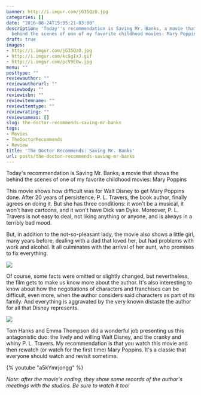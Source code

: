 ```yaml
---
banner: http://i.imgur.com/jG35QzO.jpg
categories: []
date: "2016-08-24T15:35:21-03:00"
description: 'Today''s recommendation is Saving Mr. Banks, a movie that shows the
  behind the scenes of one of my favorite childhood movies: Mary Poppins'
draft: true
images:
- http://i.imgur.com/jG35QzO.jpg
- http://i.imgur.com/kcSgIxJ.gif
- http://i.imgur.com/pcV9EOw.jpg
menu: ""
posttype: ""
reviewauthor: ""
reviewauthorurl: ""
reviewbody: ""
reviewisbn: ""
reviewitemname: ""
reviewitemtype: ""
reviewrating: ""
reviewsameas: []
slug: the-doctor-recommends-saving-mr-banks
tags:
- Movies
- TheDoctorRecommends
- Review
title: 'The Doctor Recommends: Saving Mr. Banks'
url: posts/the-doctor-recommends-saving-mr-banks
---
```


Today's recommendation is Saving Mr. Banks, a movie that shows the behind the scenes 
of one of my favorite childhood movies: Mary Poppins

<!--more-->

This movie shows how difficult was for Walt Disney to get Mary Poppins done. After 20 years of persistence, 
P. L. Travers, the book author, finally agrees on doing it. But she has three conditions: it won't be a musical, 
it won't have cartoons, and it won't have Dick van Dyke. 
Moreover, P. L. Travers is not easy to deal, not liking anything or anyone, and is always in a terribly bad mood.

But, in addition to the not-so-pleasant lady, the movie also shows a little girl, many years before, 
dealing with a dad that loved her, but had problems with work and alcohol. 
It all culminates with the arrival of her aunt, who promises to fix everything.

![](http://i.imgur.com/pcV9EOw.jpg)

Of course, some facts were omitted or slightly changed, but nevertheless, the film gets to make us know more about the author. 
It's also interesting to know about how the negotiations of characters and franchises can be difficult, even more, when 
the author considers said characters as part of its family. 
And everything is aggravated by the very known distaste the author for all that Disney represents.

![](http://i.imgur.com/kcSgIxJ.gif)

Tom Hanks and Emma Thompson did a wonderful job presenting us this antagonistic duo: 
the lively and willing Walt Disney, and the cranky and whiny P. L. Travers. 
My recommendation is that you watch this movie and then rewatch (or watch for the first time) Mary Poppins. 
It's a classic that everyone should watch and revisit sometime.

{% youtube "a5kYmrjongg" %}

_Note: after the movie's ending, they show some records of the author's meetings with the studios. Be sure to watch it too!_
